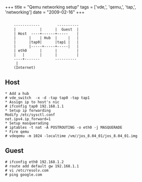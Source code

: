 +++
title = "Qemu networking setup"
tags = ['vde,', 'qemu,', 'tap,', 'networking']
date = "2009-02-16"
+++

```

    ------------        ----------
    |           |      |  Guest  |
    | Host  ----+------+-----    |
    |      |    | Hub  |     |   |
    |      |tap0|      |tap1 |   |
    |      |-----+-----+-----|   |
    | eth0      |      |         |
    |   |       |      |         |
    ----+-------       ----------
     |
    (Internet)

```

## Host


    * Add a hub
    # vde_switch  -x -d -tap tap0 -tap tap1
    * Assign ip to host's nic
    # ifconfig tap0 192.168.1.1
    * Setup ip forwarding
    Modify /etc/sysctl.conf
    net.ipv4.ip_forward=1
    * Setup masquerading
    # iptables -t nat -A POSTROUTING -o eth0 -j MASQUERADE
    * Fire qemu
    # vdeqemu -m 1024 -localtime /vm//jos_8.04_01/jos_8.04_01.img

## Guest
    # ifconfig eth0 192.168.1.2
    # route add default gw 192.168.1.1
    # vi /etc/resolv.com
    # ping google.com

